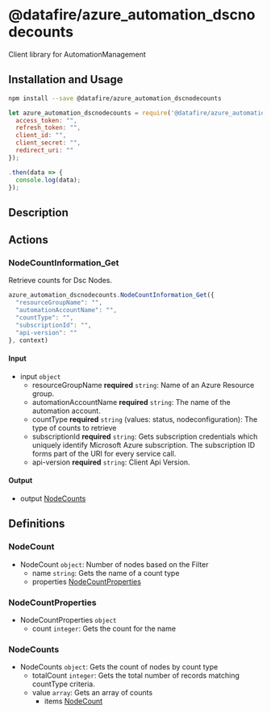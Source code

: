 # @datafire/azure_automation_dscnodecounts

Client library for AutomationManagement

## Installation and Usage
```bash
npm install --save @datafire/azure_automation_dscnodecounts
```
```js
let azure_automation_dscnodecounts = require('@datafire/azure_automation_dscnodecounts').create({
  access_token: "",
  refresh_token: "",
  client_id: "",
  client_secret: "",
  redirect_uri: ""
});

.then(data => {
  console.log(data);
});
```

## Description



## Actions

### NodeCountInformation_Get
Retrieve counts for Dsc Nodes.


```js
azure_automation_dscnodecounts.NodeCountInformation_Get({
  "resourceGroupName": "",
  "automationAccountName": "",
  "countType": "",
  "subscriptionId": "",
  "api-version": ""
}, context)
```

#### Input
* input `object`
  * resourceGroupName **required** `string`: Name of an Azure Resource group.
  * automationAccountName **required** `string`: The name of the automation account.
  * countType **required** `string` (values: status, nodeconfiguration): The type of counts to retrieve
  * subscriptionId **required** `string`: Gets subscription credentials which uniquely identify Microsoft Azure subscription. The subscription ID forms part of the URI for every service call.
  * api-version **required** `string`: Client Api Version.

#### Output
* output [NodeCounts](#nodecounts)



## Definitions

### NodeCount
* NodeCount `object`: Number of nodes based on the Filter
  * name `string`: Gets the name of a count type
  * properties [NodeCountProperties](#nodecountproperties)

### NodeCountProperties
* NodeCountProperties `object`
  * count `integer`: Gets the count for the name

### NodeCounts
* NodeCounts `object`: Gets the count of nodes by count type
  * totalCount `integer`: Gets the total number of records matching countType criteria.
  * value `array`: Gets an array of counts
    * items [NodeCount](#nodecount)


